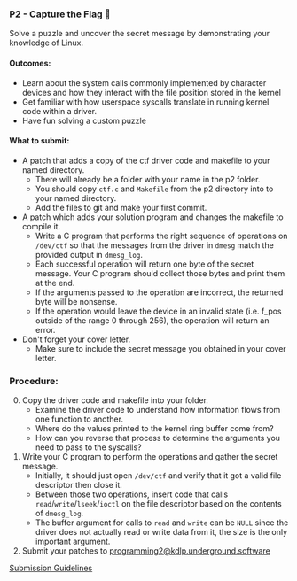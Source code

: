 ### P2 - Capture the Flag 🏁

Solve a puzzle and uncover the secret message by demonstrating your knowledge of Linux.

#### Outcomes:

* Learn about the system calls commonly implemented by character devices and how they interact with the file position stored in the kernel
* Get familiar with how userspace syscalls translate in running kernel code within a driver.
* Have fun solving a custom puzzle

#### What to submit:

* A patch that adds a copy of the ctf driver code and makefile to your named directory.
    * There will already be a folder with your name in the p2 folder.
    * You should copy `ctf.c` and `Makefile` from the p2 directory into to your named directory.
    * Add the files to git and make your first commit.
* A patch which adds your solution program and changes the makefile to compile it.
    * Write a C program that performs the right sequence of operations on `/dev/ctf` so that the messages from the driver in `dmesg` match the provided output in `dmesg_log`.
    * Each successful operation will return one byte of the secret message. Your C program should collect those bytes and print them at the end.
    * If the arguments passed to the operation are incorrect, the returned byte will be nonsense.
    * If the operation would leave the device in an invalid state (i.e. f_pos outside of the range 0 through 256), the operation will return an error.
* Don't forget your cover letter.
    * Make sure to include the secret message you obtained in your cover letter.

### Procedure:
0. Copy the driver code and makefile into your folder.
    * Examine the driver code to understand how information flows from one function to another.
    * Where do the values printed to the kernel ring buffer come from?
    * How can you reverse that process to determine the arguments you need to pass to the syscalls?
0. Write your C program to perform the operations and gather the secret message.
    * Initially, it should just open `/dev/ctf` and verify that it got a valid file descriptor then close it.
    * Between those two operations, insert code that calls `read`/`write`/`lseek`/`ioctl` on the file descriptor based on the contents of `dmesg_log`.
    * The buffer argument for calls to `read` and `write` can be `NULL` since the driver does not actually read or write data from it, the size is the only important argument.
0. Submit your patches to programming2@kdlp.underground.software

[Submission Guidelines](../policies/submission_guidelines)

